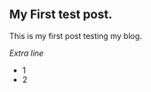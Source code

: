 <!--
--- 
title: Marky Mark. A retrospective.
tags:
    - music
    - 90s
whatever: you want
---
-->
## My First test post.

This is my first post testing my blog.

*Extra line*

* 1
* 2
